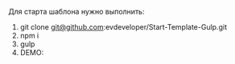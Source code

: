 Для старта шаблона нужно выполнить:
1. git clone git@github.com:evdeveloper/Start-Template-Gulp.git   
2. npm i 
3. gulp
4. DEMO: 

